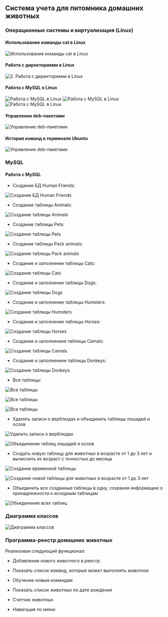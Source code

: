 ## Cистема учета для питомника домашних животных

### Операционные системы и виртуализация (Linux)

#### Использование команды cat в Linux

![Использование команды cat в Linux](/linux_img/img1.png)

#### Работа с директориями в Linux

![2. Работа с директориями в Linux](linux_img\img2.png)

#### Работа с MySQL в Linux

![Работа с MySQL в Linux](linux_img\img3_mysql.png)
![Работа с MySQL в Linux](linux_img\img4_mysql.png)
![Работа с MySQL в Linux](linux_img\img5_mysql.png)

#### Управление deb-пакетами

![Управление deb-пакетами](linux_img\img6_mc_data.png)

#### История команд в терминале Ubuntu

![Управление deb-пакетами](linux_img\img7_history.png)

### MySQL

#### Работа с MySQL 

- Создание БД Human Friends:

![Создание БД Human Friends](mysql_img\img1_create_database.png)

- Создание таблицы Animals:

![Создание таблицы Animals](mysql_img\img2_create_animals.png)

- Создание таблицы Pets:

![Создание таблицы Pets](mysql_img\img3_create_pets.png)

- Создание таблицы Pack animals:

![Создание таблицы Pack animals](mysql_img\img4_create_pack_animals.png)

- Создание и заполнение таблицы Cats:

![Создание таблицы Cats](mysql_img\img5_create_cats.png)

- Создание и заполнение таблицы Dogs:

![Создание таблицы Dogs](mysql_img\img6_create_dogs.png)

- Создание и заполнение таблицы Humsters:

![Создание таблицы Humsters](mysql_img\img7_create_humsters.png)

- Создание и заполнение таблицы Horses:

![Создание таблицы Horses](mysql_img\img8_create_horses.png)

- Создание и заполнениее таблицы Camals:

![Создание таблицы Camals](mysql_img\img9_create_camals.png)

- Создание и заполнениее таблицы Donkeys:

![Создание таблицы Donkeys](mysql_img\img10_create_donkeys.png)

- Все таблицы:

![Все таблицы](mysql_img\img11_show_tables_1.png)

![Все таблицы](mysql_img\img12_show_tables_pets.png)

![Все таблицы](mysql_img\img13_show_tables_pack_animals.png)

- Удалить записи о верблюдах и объединить таблицы лошадей и ослов

![Удалить записи о верблюдах](mysql_img\img13_delete_camals.png)

![Объединение таблиц лошадей и ослов](mysql_img\img14_union.png)

- Создать новую таблицу для животных в возрасте от 1 до 3 лет и вычислить их возраст с точностью до месяца

![Создание временной таблицы](mysql_img\img15_tmp_table.png)

![Создание новой таблицы для животных в возрасте от 1 до 3 лет](mysql_img\img15_young_animals.png)

- Объединить все созданные таблицы в одну, сохраняя информацию о принадлежности к исходным таблицам

![Объединение всех таблиц](mysql_img\img16_all_animals.png)

### Диаграмма классов

![Диаграмма классов](diagram\schema.drawio.png)

### Программа-реестр домашних животных

Реализован следующий функционал:
    
- Добавление нового животного в реестр.         
 
- Показать список команд, которые может выполнять животное
        
- Обучение новым командам

- Показать список животных по дате рождения

- Счетчик животных

- Навигация по меню




